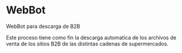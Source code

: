 # WebBot
WebBot para descarga de B2B

Este proceso tiene como fin la descarga automatica de los archivos de venta de los sitios B2B de las distintas cadenas de supermercados.
